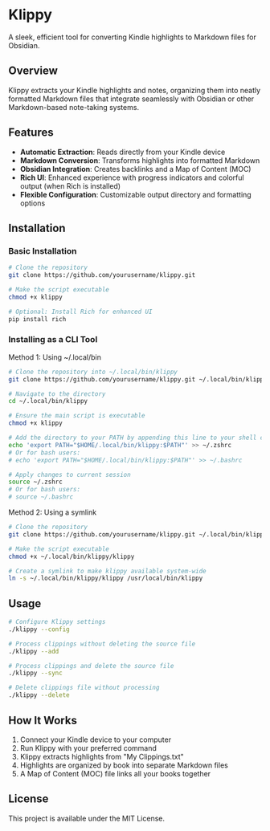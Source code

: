 # Klippy

A sleek, efficient tool for converting Kindle highlights to Markdown files for Obsidian.

## Overview

Klippy extracts your Kindle highlights and notes, organizing them into neatly formatted Markdown files that integrate seamlessly with Obsidian or other Markdown-based note-taking systems.

## Features

- **Automatic Extraction**: Reads directly from your Kindle device
- **Markdown Conversion**: Transforms highlights into formatted Markdown
- **Obsidian Integration**: Creates backlinks and a Map of Content (MOC)
- **Rich UI**: Enhanced experience with progress indicators and colorful output (when Rich is installed)
- **Flexible Configuration**: Customizable output directory and formatting options

## Installation

### Basic Installation

```bash
# Clone the repository
git clone https://github.com/yourusername/klippy.git

# Make the script executable
chmod +x klippy

# Optional: Install Rich for enhanced UI
pip install rich
```

### Installing as a CLI Tool

Method 1: Using ~/.local/bin

```bash
# Clone the repository into ~/.local/bin/klippy
git clone https://github.com/yourusername/klippy.git ~/.local/bin/klippy

# Navigate to the directory
cd ~/.local/bin/klippy

# Ensure the main script is executable
chmod +x klippy

# Add the directory to your PATH by appending this line to your shell config file
echo 'export PATH="$HOME/.local/bin/klippy:$PATH"' >> ~/.zshrc
# Or for bash users:
# echo 'export PATH="$HOME/.local/bin/klippy:$PATH"' >> ~/.bashrc

# Apply changes to current session
source ~/.zshrc
# Or for bash users:
# source ~/.bashrc
```

Method 2: Using a symlink

```bash
# Clone the repository
git clone https://github.com/yourusername/klippy.git ~/.local/bin/klippy

# Make the script executable
chmod +x ~/.local/bin/klippy/klippy

# Create a symlink to make klippy available system-wide
ln -s ~/.local/bin/klippy/klippy /usr/local/bin/klippy
```

## Usage

```bash
# Configure Klippy settings
./klippy --config

# Process clippings without deleting the source file
./klippy --add

# Process clippings and delete the source file
./klippy --sync

# Delete clippings file without processing
./klippy --delete
```

## How It Works

1. Connect your Kindle device to your computer
2. Run Klippy with your preferred command
3. Klippy extracts highlights from "My Clippings.txt"
4. Highlights are organized by book into separate Markdown files
5. A Map of Content (MOC) file links all your books together

## License

This project is available under the MIT License.
